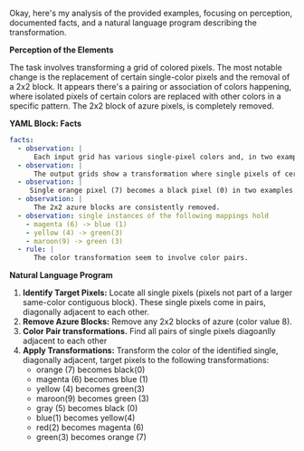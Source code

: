 Okay, here's my analysis of the provided examples, focusing on perception, documented facts, and a natural language program describing the transformation.

**Perception of the Elements**

The task involves transforming a grid of colored pixels. The most notable change is the replacement of certain single-color pixels and the removal of a 2x2 block. It appears there's a pairing or association of colors happening, where isolated pixels of certain colors are replaced with other colors in a specific pattern. The 2x2 block of azure pixels, is completely removed.

**YAML Block: Facts**


```yaml
facts:
  - observation: |
      Each input grid has various single-pixel colors and, in two examples, a 2x2 block of the color azure (8).
  - observation: |
      The output grids show a transformation where single pixels of certain colors are replaced by another specific color, not adjacent.
  - observation: |
     Single orange pixel (7) becomes a black pixel (0) in two examples.
  - observation: |
      The 2x2 azure blocks are consistently removed.
  - observation: single instances of the following mappings hold
    - magenta (6) -> blue (1)
    - yellow (4) -> green(3)
    - maroon(9) -> green (3)
  - rule: |
      The color transformation seem to involve color pairs.
```


**Natural Language Program**

1.  **Identify Target Pixels:** Locate all single pixels (pixels not part of a larger same-color contiguous block). These single pixels come in pairs, diagonally adjacent to each other.
2.  **Remove Azure Blocks:** Remove any 2x2 blocks of azure (color value 8).
3. **Color Pair transformations.** Find all pairs of single pixels diagoanlly adjacent to each other
4.  **Apply Transformations:** Transform the color of the identified single, diagonally adjacent, target pixels to the following transformations:
    *   orange (7) becomes black(0)
    *   magenta (6) becomes blue (1)
    *  yellow (4) becomes green(3)
    *  maroon(9) becomes green (3)
    *   gray (5) becomes black (0)
    *    blue(1) becomes yellow(4)
    *   red(2) becomes magenta (6)
    *   green(3) becomes orange (7)

